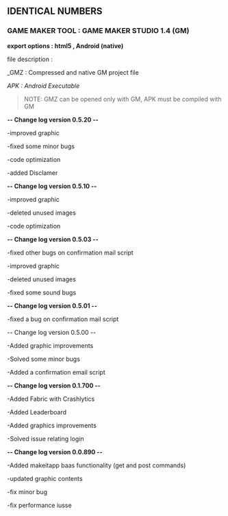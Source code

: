 ## IDENTICAL NUMBERS

### GAME MAKER TOOL : GAME MAKER STUDIO 1.4 (GM)

**export options : html5 , Android (native)**

file description :

_GMZ : Compressed and native GM project file

_APK : Android Executable_

> NOTE: GMZ can be opened only with GM, APK must be compiled with GM


**-- Change log version 0.5.20 --**

-improved graphic

-fixed some minor bugs

-code optimization 

-added Disclamer

**-- Change log version 0.5.10 --**

-improved graphic

-deleted unused images

-code optimization 


**-- Change log version 0.5.03 --**

-fixed other bugs on confirmation mail script

-improved graphic

-deleted unused images

-fixed some sound bugs






**-- Change log version 0.5.01 --**

-fixed a bug on confirmation mail script





-- Change log version 0.5.00 --

-Added graphic improvements

-Solved some minor bugs

-Added a confirmation email script





**-- Change log version 0.1.700 --**

-Added Fabric with Crashlytics 

-Added Leaderboard

-Added graphics improvements

-Solved issue relating login




**-- Change log version 0.0.890 --**

-Added makeitapp baas functionality (get and post commands)

-updated graphic contents

-fix minor bug

-fix performance iusse
